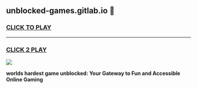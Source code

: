 
## unblocked-games.gitlab.io 👋
<h3>
<a href="https://premium.freeplayer.one?title=unblocked-games.gitlab.io&ref=14F">CLICK TO PLAY</a></h3>
<hr>

<h3>
<a href="https://premium.freeplayer.one?title=unblocked-games.gitlab.io&ref=14F">CLICK 2 PLAY</a>
  
</h3>

<a href="https://premium.freeplayer.one?title=unblocked-games.gitlab.io&ref=12F/"><img src="https://clearcache.store/games.png"></a>


**worlds hardest game unblocked: Your Gateway to Fun and Accessible Online Gaming**
